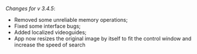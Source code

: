 _Changes for v 3.4.5_:
- Removed some unreliable memory operations;
- Fixed some interface bugs;
- Added localized videoguides;
- App now resizes the original image by itself to fit the control window and increase the speed of search
